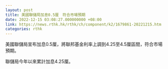 ```yaml
---
layout: post
title: 美國聯儲局加息0.5厘　符合市場預期
date: 2022-12-15 03:08:27.000000000 +08:00
link: https://news.rthk.hk/rthk/ch/component/k2/1679861-20221215.htm
categories: rthk
---
```


美國聯儲局宣布加息0.5厘，將聯邦基金利率上調到4.25至4.5厘區間，符合市場預期。

聯儲局今年以來累計加息4.25厘。
